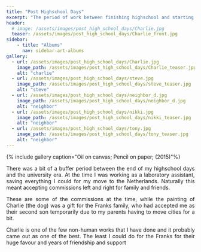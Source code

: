 ```yaml
---
title: "Post Highschool Days"
excerpt: "The period of work between finishing highschool and starting my Univesity adventures; (2015)"
header:
  # image: /assets/images/post_high_school_days/Charlie.jpg
  teaser: /assets/images/post_high_school_days/Charlie_front.jpg
sidebar:
    - title: "Albums"
      nav: sidebar-art-albums
gallery:
  - url: /assets/images/post_high_school_days/Charlie.jpg
    image_path: /assets/images/post_high_school_days/Charlie_teaser.jpg
    alt: "charlie"
  - url: /assets/images/post_high_school_days/steve.jpg
    image_path: /assets/images/post_high_school_days/steve_teaser.jpg
    alt: "steve"
  - url: /assets/images/post_high_school_days/neighbor_d.jpg
    image_path: /assets/images/post_high_school_days/neighbor_d.jpg
    alt: "neighbor"
  - url: /assets/images/post_high_school_days/nikki.jpg
    image_path: /assets/images/post_high_school_days/nikki_teaser.jpg
    alt: "neighbor"
  - url: /assets/images/post_high_school_days/tony.jpg
    image_path: /assets/images/post_high_school_days/tony_teaser.jpg
    alt: "neighbor"
---
```


{% include gallery caption="Oil on canvas; Pencil on paper; (2015)"%}


<p align = "justify">There was a bit of a buffer period between the end of my highschool days and the university era. At the time I was working as a laboratory assistant, saving everything I could for my move to the Netherlands. Naturally this meant accepting commissions left and right for family and friends.</p>

<p align = "justify">These are some of the commissions at the time, while the painting of Charlie (the dog) was a gift for the Franks family, who had accepted me as their second son temporarily due to my parents having to move cities for a bit.</p>

<p align = "justify">Charlie is one of the few non-human works that I have done and it probably came out as one of the best. The least I could do for the Franks for their huge favour and years of friendship and support</p>




